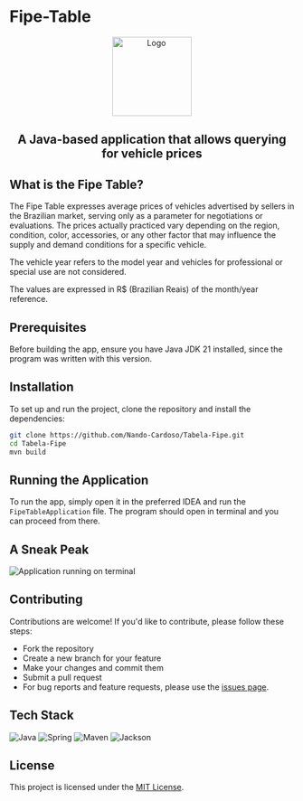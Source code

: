 # Fipe-Table

<div align="center">
    <img src="https://githubdocs-nando-cardoso.s3.us-east-2.amazonaws.com/fipeTableWhiteBg.png" alt="Logo" width=140 height=140 style="border-radius: 25">
    <h2>A Java-based application that allows querying for vehicle prices</h2>
</div>

## What is the Fipe Table?

The Fipe Table expresses average prices of vehicles advertised by sellers in the Brazilian market, serving only as a parameter for negotiations or evaluations. The prices actually practiced vary depending on the region, condition, color, accessories, or any other factor that may influence the supply and demand conditions for a specific vehicle.

The vehicle year refers to the model year and vehicles for professional or special use are not considered.

The values ​​are expressed in R$ (Brazilian Reais) of the month/year reference.

## Prerequisites

Before building the app, ensure you have Java JDK 21 installed, since the program was written with this version.

## Installation

To set up and run the project, clone the repository and install the dependencies:

```bash
git clone https://github.com/Nando-Cardoso/Tabela-Fipe.git
cd Tabela-Fipe
mvn build
```

## Running the Application

To run the app, simply open it in the preferred IDEA and run the `FipeTableApplication` file. The program should open in terminal and you can proceed from there.

## A Sneak Peak

![Application running on terminal](https://githubdocs-nando-cardoso.s3.us-east-2.amazonaws.com/fipeTableApplication.gif)

## Contributing

Contributions are welcome! If you'd like to contribute, please follow these steps:

- Fork the repository
- Create a new branch for your feature
- Make your changes and commit them
- Submit a pull request
- For bug reports and feature requests, please use the [issues page](https://github.com/Nando-Cardoso/Tabela-Fipe/issues).

## Tech Stack

![Java](https://img.shields.io/badge/Java-%23ED8B00.svg??style=for-the-badge&logo=openjdk&logoColor=white)
![Spring](https://img.shields.io/badge/SpringBoot-6DB33F?style=flat-square&logo=Spring&logoColor=white)
![Maven](https://img.shields.io/badge/-Maven-C71A36?logo=apachemaven&logocolor=black)
![Jackson](https://img.shields.io/badge/-Jackson-004027?logo=jameson&logocolor=black)

## License

This project is licensed under the [MIT License](LICENSE).

